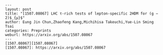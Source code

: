     ---
    layout: post
    title: "[1507.08067] LHC τ-rich tests of lepton-specific 2HDM for (g − 2)$_{μ}$"
    author: Eung Jin Chun,Zhaofeng Kang,Michihisa Takeuchi,Yue-Lin Sming Tsai
    categories: Preprints
    weburl: https://arxiv.org/abs/1507.08067
    ---
    [1507.08067][1507.08067]
    [1507.08067]: https://arxiv.org/abs/1507.08067
